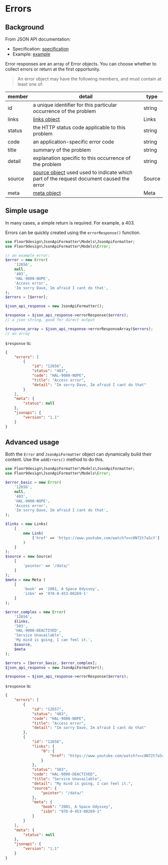 # Errors

## Background

From JSON API documentation:
* Specification: [specification](https://jsonapi.org/format/#errors)
* Example: [example](https://jsonapi.org/examples/#error-objects)

Error responses are an array of Error objects. You can choose whether to collect errors or return at the first 
opportunity.

> An error object may have the following members, and must contain at least one of:

| member | detail                                                                                              | type   |
|--------|-----------------------------------------------------------------------------------------------------|--------|
| id     | a unique identifier for this particular occurrence of the problem                                   | string |
| links  | [links object](links.md)                                                                            | Links  |
| status | the HTTP status code applicable to this problem                                                     | string |
| code   | an application-specific error code                                                                  | string |
| title  | summary of the problem                                                                              | string |
| detail | explanation specific to this occurrence of the problem                                              | string |
| source | [source object](source.md) used used to indicate which part of the request document caused the error | Source |
| meta   | [meta object](meta.md)                                                                              | Meta   |

## Simple usage

In many cases, a simple return is required. For example, a 403.

Errors can be quickly created using the `errorResponse()` function.

```php
use Floor9design\JsonApiFormatter\Models\JsonApiFormatter;
use Floor9design\JsonApiFormatter\Models\Error;

// an example error:
$error = new Error(
    '12656',
    null,
    '403',
    'HAL-9000-NOPE',
    'Access error',
    'Im sorry Dave, Im afraid I cant do that',
);
$errors = [$error];

$json_api_response = new JsonApiFormatter();

$response = $json_api_response->errorResponse($errors);
// a json string, good for direct output 

$response_array = $json_api_response->errorResponseArray($errors);
// an array 
```

`$response` is:

```json
{
    "errors": [
        {
            "id": "12656",
            "status": "403",
            "code": "HAL-9000-NOPE",
            "title": "Access error",
            "detail": "Im sorry Dave, Im afraid I cant do that"
        }
    ],
    "meta": {
        "status": null
    },
    "jsonapi": {
        "version": "1.1"
    }
}
```

## Advanced usage

Both the `Error` and `JsonApiFormatter` object can dynamically build their content. Use the `addErrors()` method to do 
this.

```php
use Floor9design\JsonApiFormatter\Models\JsonApiFormatter;
use Floor9design\JsonApiFormatter\Models\Error;

$error_basic = new Error(
    '12656',
    null,
    '403',
    'HAL-9000-NOPE',
    'Access error',
    'Im sorry Dave, Im afraid I cant do that',
);

$links = new Links(
    [
        new Link(
            ['href' => 'https://www.youtube.com/watch?v=c8N72t7aScY']
        )
    ]
);
$source = new Source(
    [
        'pointer' => '/data/'
    ]
);
$meta = new Meta (
    [
        'book' => '2001, A Space Odyssey',
        'isbn' => '978-0-453-00269-1'
    ]
);

$error_complex = new Error(
    '12656',
    $links,
    '503',
    'HAL-9000-DEACTIVED',
    'Service Unavailable',
    'My mind is going, I can feel it.',
    $source,
    $meta
);

$errors = [$error_basic, $error_complex];
$json_api_response = new JsonApiFormatter();

$response = $json_api_response->errorResponse($errors);
```

`$response` is:

```json
{
    "errors": [
        {
            "id": "12657",
            "status": "403",
            "code": "HAL-9000-NOPE",
            "title": "Access error",
            "detail": "Im sorry Dave, Im afraid I cant do that"
        },
        {
            "id": "12656",
            "links": {
                "0": {
                    "href": "https://www.youtube.com/watch?v=c8N72t7aScY"
                }
            },
            "status": "503",
            "code": "HAL-9000-DEACTIVED",
            "title": "Service Unavailable",
            "detail": "My mind is going, I can feel it.",
            "source": {
                "pointer": "/data/"
            },
            "meta": {
                "book": "2001, A Space Odyssey",
                "isbn": "978-0-453-00269-1"
            }
        }
    ],
    "meta": {
        "status": null
    },
    "jsonapi": {
        "version": "1.1"
    }
}
```





